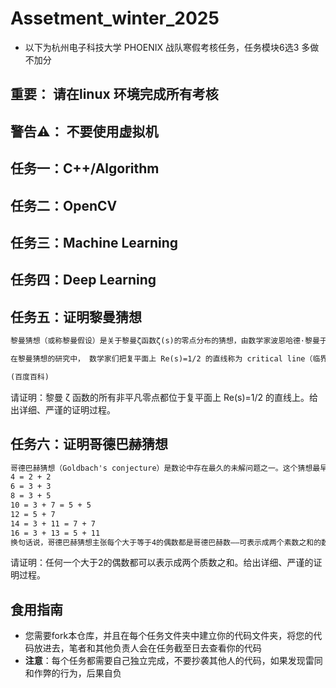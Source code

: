 # Assetment_winter_2025

+ 以下为杭州电子科技大学 PHOENIX 战队寒假考核任务，任务模块6选3 多做不加分

## 重要： 请在linux 环境完成所有考核

## 警告⚠： 不要使用虚拟机

## 任务一：C++/Algorithm

## 任务二：OpenCV

## 任务三：Machine Learning

## 任务四：Deep Learning

## 任务五：证明黎曼猜想

``` txt
黎曼猜想（或称黎曼假设）是关于黎曼ζ函数ζ(s)的零点分布的猜想，由数学家波恩哈德·黎曼于1859年提出。黎曼观察到，素数的频率紧密相关于一个精心构造的所谓黎曼zeta函数ζ(s)的性态。复平面上使黎曼ζ 函数取值为零的点被称为黎曼ζ函数的零点。s=-2n （n 为正整数）是黎曼 ζ 函数的零点，这些零点分布有序、 性质简单，被称为黎曼ζ 函数的平凡零点 (trivial zero)。除了这些平凡零点外，黎曼ζ函数还有许多其它零点，它们的性质远比那些平凡零点来得复杂，被称为非平凡零点 (non-trivial zeros)。

在黎曼猜想的研究中， 数学家们把复平面上 Re(s)=1/2 的直线称为 critical line（临界线）。运用这一术语，黎曼猜想也可以表述为：黎曼ζ 函数的所有非平凡零点都位于 critical line 上。即黎曼ζ 函数的所有非平凡零点都位于复平面上 Re(s)=1/2 的直线上（Re(s)表示复数s的实数部分）。

(百度百科)
```

请证明：黎曼 ζ 函数的所有非平凡零点都位于复平面上 Re(s)=1/2 的直线上。给出详细、严谨的证明过程。

## 任务六：证明哥德巴赫猜想

``` txt
哥德巴赫猜想（Goldbach's conjecture）是数论中存在最久的未解问题之一。这个猜想最早出现在1742年普鲁士数学家克里斯蒂安·哥德巴赫与瑞士数学家莱昂哈德·欧拉的通信中。用现代的数学语言，哥德巴赫猜想可以陈述为： “ 任一大于2的偶数，都可表示成两个素数之和。 ” 这个猜想与当时欧洲数论学家讨论的整数分拆问题有一定联系。整数分拆问题是一类讨论“是否能将整数分拆为某些拥有特定性质的数的和”的问题，比如能否将所有整数都分拆为若干个完全平方数之和，或者若干个完全立方数的和等。而将一个给定的偶数分拆成两个素数之和，则被称之为此数的哥德巴赫分拆。例如，
4 = 2 + 2
6 = 3 + 3
8 = 3 + 5
10 = 3 + 7 = 5 + 5
12 = 5 + 7
14 = 3 + 11 = 7 + 7
16 = 3 + 13 = 5 + 11
换句话说，哥德巴赫猜想主张每个大于等于4的偶数都是哥德巴赫数——可表示成两个素数之和的数。哥德巴赫猜想也是二十世纪初希尔伯特第八问题中的一个子问题。
```

请证明：任何一个大于2的偶数都可以表示成两个质数之和。给出详细、严谨的证明过程。


## 食用指南
+ 您需要fork本仓库，并且在每个任务文件夹中建立你的代码文件夹，将您的代码放进去，笔者和其他负责人会在任务截至日去查看你的代码
+ **注意**：每个任务都需要自己独立完成，不要抄袭其他人的代码，如果发现雷同和作弊的行为，后果自负